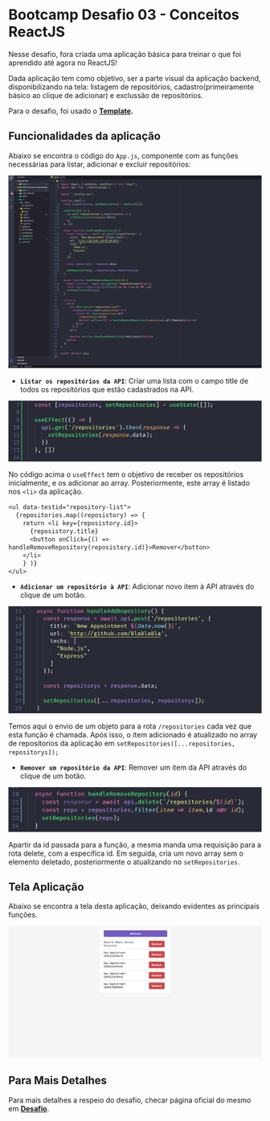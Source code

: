 <h1>Bootcamp Desafio 03 - Conceitos ReactJS</h1>
Nesse desafio, fora criada uma aplicação básica para treinar o que foi aprendido até agora no ReactJS!

Dada aplicação tem como objetivo, ser a parte visual da aplicação backend, disponibilizando na tela: listagem de repositórios, cadastro(primeiramente básico ao clique de adicionar) e exclussão de repositórios.

Para o desafio, foi usado o **[Template](https://github.com/Rocketseat/gostack-template-conceitos-reactjs).**
 

## Funcionalidades da aplicação

Abaixo se encontra o código do `App.js`, componente com as funções necessárias para listar, adicionar e excluir repositórios:

<p align="left">
  <img src="./assets/application.png" />
</p>

- **`Listar os repositórios da API`**: Criar uma lista com o campo title de todos os repositórios que estão cadastrados na API.
<p align="left">
  <img src="./assets/get-repositories.png" />
</p>

No código acima o `useEffect` tem o objetivo de receber os repositórios inicialmente, e os adicionar ao array. Posteriormente, este array é listado nos `<li>` da aplicação.

```
<ul data-testid="repository-list">
  {repositories.map((reposistory) => {
    return <li key={reposistory.id}>
      {reposistory.title}
      <button onClick={() => handleRemoveRepository(reposistory.id)}>Remover</button>
    </li>
    } )}
</ul>
```

- **`Adicionar um repositório à API`**: Adicionar novo item à API através do clique de um botão.
<p align="left">
  <img src="./assets/add-repository.png" />
</p>

Temos aqui o envio de um objeto para a rota `/repositories` cada vez que esta função é chamada. Após isso, o item adicionado é atualizado no array de repositorios da aplicação em `setRepositories([...repositories, repositorys]);`

- **`Remover um repositório da API`**: Remover um item da API através do clique de um botão.
<p align="left">
  <img src="./assets/delete-repository.png" />
</p>

Apartir da id passada para a função, a mesma manda uma requisição para a rota delete, com a especifica id. Em seguida, cria um novo array sem o elemento deletado, posteriormente o atualizando no `setRepositories`.

## Tela Aplicação

Abaixo se encontra a tela desta aplicação, deixando evidentes as principais funções.

<p align="left">
  <img src="./assets/windown-repositories.png" />
</p>

## Para Mais Detalhes

Para mais detalhes a respeio do desafio, checar página oficial do mesmo em **[Desafio](https://github.com/Rocketseat/bootcamp-gostack-desafios/tree/master/desafio-conceitos-reactjs)**.